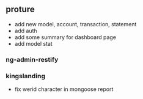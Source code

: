 ## proture

- add new model, account, transaction, statement
- add auth
- add some summary for dashboard page
- add model stat

### ng-admin-restify

### kingslanding

- fix werid character in mongoose report

